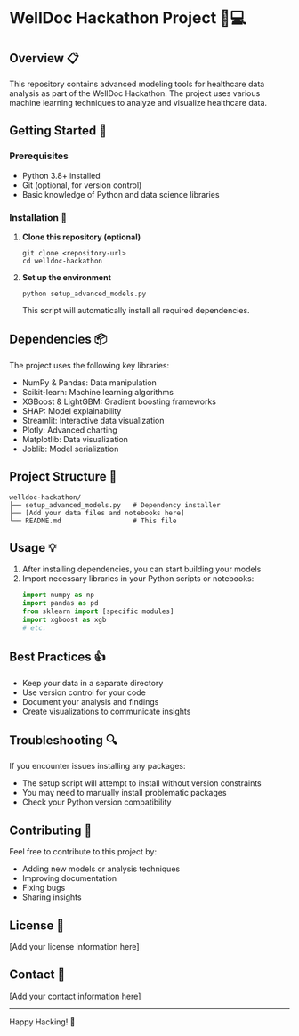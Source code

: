 # WellDoc Hackathon Project 🏥💻

## Overview 📋
This repository contains advanced modeling tools for healthcare data analysis as part of the WellDoc Hackathon. The project uses various machine learning techniques to analyze and visualize healthcare data.

## Getting Started 🚀

### Prerequisites
- Python 3.8+ installed
- Git (optional, for version control)
- Basic knowledge of Python and data science libraries

### Installation 🔧

1. **Clone this repository (optional)**
   ```
   git clone <repository-url>
   cd welldoc-hackathon
   ```

2. **Set up the environment**
   ```
   python setup_advanced_models.py
   ```
   This script will automatically install all required dependencies.

## Dependencies 📦
The project uses the following key libraries:
- NumPy & Pandas: Data manipulation
- Scikit-learn: Machine learning algorithms
- XGBoost & LightGBM: Gradient boosting frameworks
- SHAP: Model explainability
- Streamlit: Interactive data visualization
- Plotly: Advanced charting
- Matplotlib: Data visualization
- Joblib: Model serialization

## Project Structure 📁
```
welldoc-hackathon/
├── setup_advanced_models.py   # Dependency installer
├── [Add your data files and notebooks here]
└── README.md                  # This file
```

## Usage 💡
1. After installing dependencies, you can start building your models
2. Import necessary libraries in your Python scripts or notebooks:
   ```python
   import numpy as np
   import pandas as pd
   from sklearn import [specific modules]
   import xgboost as xgb
   # etc.
   ```

## Best Practices 👍
- Keep your data in a separate directory
- Use version control for your code
- Document your analysis and findings
- Create visualizations to communicate insights

## Troubleshooting 🔍
If you encounter issues installing any packages:
- The setup script will attempt to install without version constraints
- You may need to manually install problematic packages
- Check your Python version compatibility

## Contributing 🤝
Feel free to contribute to this project by:
- Adding new models or analysis techniques
- Improving documentation
- Fixing bugs
- Sharing insights

## License 📄
[Add your license information here]

## Contact 📧
[Add your contact information here]

---

Happy Hacking! 🎉
